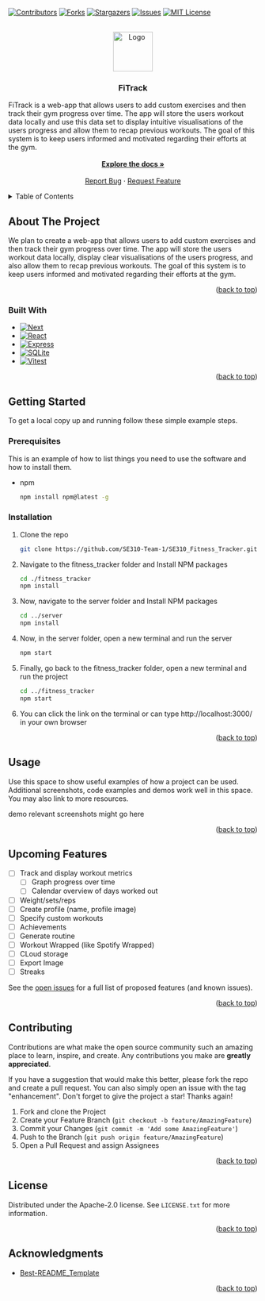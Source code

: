 <!-- Improved compatibility of back to top link: See: https://github.com/othneildrew/Best-README-Template/pull/73 -->
<a id="readme-top"></a>
<!--
*** Thanks for checking out the Best-README-Template. If you have a suggestion
*** that would make this better, please fork the repo and create a pull request
*** or simply open an issue with the tag "enhancement".
*** Don't forget to give the project a star!
*** Thanks again! Now go create something AMAZING! :D
-->



<!-- PROJECT SHIELDS -->
<!--
*** I'm using markdown "reference style" links for readability.
*** Reference links are enclosed in brackets [ ] instead of parentheses ( ).
*** See the bottom of this document for the declaration of the reference variables
*** for contributors-url, forks-url, etc. This is an optional, concise syntax you may use.
*** https://www.markdownguide.org/basic-syntax/#reference-style-links
-->
[![Contributors][contributors-shield]][contributors-url]
[![Forks][forks-shield]][forks-url]
[![Stargazers][stars-shield]][stars-url]
[![Issues][issues-shield]][issues-url]
[![MIT License][license-shield]][license-url]



<!-- PROJECT LOGO -->
<br />
<div align="center">
  <a href="https://github.com/SE310-Team-1/SE310_Fitness_Tracker">
    <img src="images/logo.png" alt="Logo" width="80" height="80">
  </a>

<h3 align="center">FiTrack</h3>

  <p align="center">
    <div align="left">
    FiTrack is a web-app that allows users to add custom exercises and then track their gym progress over time. The app will store the users workout data locally and use this data set to display intuitive visualisations of the users progress and allow them to recap previous workouts. The goal of this system is to keep users informed and motivated regarding their efforts at the gym.
    </div>
    <br />
    <a href="https://github.com/SE310-Team-1/SE310_Fitness_Tracker"><strong>Explore the docs »</strong></a>
    <br />
    <br />
    <a href="https://github.com/SE310-Team-1/SE310_Fitness_Tracker/issues/new?labels=bug&template=bug-report---.md">Report Bug</a>
    ·
    <a href="https://github.com/SE310-Team-1/SE310_Fitness_Tracker/issues/new?labels=enhancement&template=feature-request---.md">Request Feature</a>
  </p>
</div>



<!-- TABLE OF CONTENTS -->
<details>
  <summary>Table of Contents</summary>
  <ol>
    <li>
      <a href="#About The Project">About The Project</a>
      <ul>
        <li><a href="#built-with">Built With</a></li>
      </ul>
    </li>
    <li>
      <a href="#getting-started">Getting Started</a>
      <ul>
        <li><a href="#prerequisites">Prerequisites</a></li>
        <li><a href="#installation">Installation</a></li>
      </ul>
    </li>
    <li><a href="#usage">Usage</a></li>
    <li><a href="#roadmap">Roadmap</a></li>
    <li><a href="#contributing">Contributing</a></li>
    <li><a href="#license">License</a></li>
    <li><a href="#acknowledgments">Acknowledgments</a></li>
  </ol>
</details>



<!-- About The Project -->
## About The Project

We plan to create a web-app that allows users to add custom exercises and then track their gym progress over time. The app will store the users workout data locally, display clear visualisations of the users progress, and also allow them to recap previous workouts. The goal of this system is to keep users informed and motivated regarding their efforts at the gym.

<p align="right">(<a href="#readme-top">back to top</a>)</p>



### Built With

* [![Next][Next.js]][Next-url]
* [![React][React.js]][React-url]
* [![Express][Express.js]][Express-url]
* [![SQLite][SQLite.js]][SQLite-url]
* [![Vitest][Vitest.js]][Vitest-url]

<p align="right">(<a href="#readme-top">back to top</a>)</p>


<!-- GETTING STARTED -->
## Getting Started

To get a local copy up and running follow these simple example steps.

### Prerequisites

This is an example of how to list things you need to use the software and how to install them.
* npm
  ```sh
  npm install npm@latest -g
  ```

### Installation

1. Clone the repo
   ```sh
   git clone https://github.com/SE310-Team-1/SE310_Fitness_Tracker.git
   ```
2. Navigate to the fitness_tracker folder and Install NPM packages
   ```sh
   cd ./fitness_tracker
   npm install
   ```
3. Now, navigate to the server folder and Install NPM packages
   ```sh
   cd ../server
   npm install
   ```
4. Now, in the server folder, open a new terminal and run the server 
   ```sh
   npm start
   ```
5. Finally, go back to the fitness_tracker folder, open a new terminal and run the project 
   ```sh
   cd ../fitness_tracker
   npm start
   ```
6. You can click the link on the terminal or can type http://localhost:3000/ in your own browser

<p align="right">(<a href="#readme-top">back to top</a>)</p>


<!-- USAGE EXAMPLES -->
## Usage

Use this space to show useful examples of how a project can be used. Additional screenshots, code examples and demos work well in this space. You may also link to more resources.

demo relevant screenshots might go here

<p align="right">(<a href="#readme-top">back to top</a>)</p>



<!-- ROADMAP -->
## Upcoming Features

- [ ] Track and display workout metrics
    - [ ] Graph progress over time
    - [ ] Calendar overview of days worked out
- [ ] Weight/sets/reps
- [ ] Create profile (name, profile image)
- [ ] Specify custom workouts
- [ ] Achievements
- [ ] Generate routine
- [ ] Workout Wrapped (like Spotify Wrapped)
- [ ] CLoud storage
- [ ] Export Image
- [ ] Streaks

See the [open issues](https://github.com/SE310-Team-1/SE310_Fitness_Tracker/issues) for a full list of proposed features (and known issues).

<p align="right">(<a href="#readme-top">back to top</a>)</p>



<!-- CONTRIBUTING -->
## Contributing

Contributions are what make the open source community such an amazing place to learn, inspire, and create. Any contributions you make are **greatly appreciated**.

If you have a suggestion that would make this better, please fork the repo and create a pull request. You can also simply open an issue with the tag "enhancement".
Don't forget to give the project a star! Thanks again!

1. Fork and clone the Project
2. Create your Feature Branch (`git checkout -b feature/AmazingFeature`)
3. Commit your Changes (`git commit -m 'Add some AmazingFeature'`)
4. Push to the Branch (`git push origin feature/AmazingFeature`)
5. Open a Pull Request and assign Assignees

<p align="right">(<a href="#readme-top">back to top</a>)</p>



<!-- LICENSE -->
## License
 
Distributed under the Apache-2.0 license. See `LICENSE.txt` for more information.

<p align="right">(<a href="#readme-top">back to top</a>)</p>



<!-- ACKNOWLEDGMENTS -->
## Acknowledgments

* [Best-README_Template](https://github.com/othneildrew/Best-README-Template?tab=readme-ov-file)

<p align="right">(<a href="#readme-top">back to top</a>)</p>



<!-- MARKDOWN LINKS & IMAGES -->
<!-- https://www.markdownguide.org/basic-syntax/#reference-style-links -->
[contributors-shield]: https://img.shields.io/github/contributors/SE310-Team-1/SE310_Fitness_Tracker.svg?style=for-the-badge
[contributors-url]: https://github.com/SE310-Team-1/SE310_Fitness_Tracker/graphs/contributors
[forks-shield]: https://img.shields.io/github/forks/SE310-Team-1/SE310_Fitness_Tracker.svg?style=for-the-badge
[forks-url]: https://github.com/SE310-Team-1/SE310_Fitness_Tracker/network/members
[stars-shield]: https://img.shields.io/github/stars/SE310-Team-1/SE310_Fitness_Tracker.svg?style=for-the-badge
[stars-url]: https://github.com/SE310-Team-1/SE310_Fitness_Tracker/stargazers
[issues-shield]: https://img.shields.io/github/issues/SE310-Team-1/SE310_Fitness_Tracker.svg?style=for-the-badge
[issues-url]: https://github.com/SE310-Team-1/SE310_Fitness_Tracker/issues
[license-shield]: https://img.shields.io/github/license/SE310-Team-1/SE310_Fitness_Tracker.svg?style=for-the-badge
[license-url]: https://github.com/SE310-Team-1/SE310_Fitness_Tracker/blob/master/LICENSE.txt
[linkedin-shield]: https://img.shields.io/badge/-LinkedIn-black.svg?style=for-the-badge&logo=linkedin&colorB=555
[product-screenshot]: images/screenshot.png
[Next.js]: https://img.shields.io/badge/next.js-000000?style=for-the-badge&logo=nextdotjs&logoColor=white
[Next-url]: https://nextjs.org/
[React.js]: https://img.shields.io/badge/React-20232A?style=for-the-badge&logo=react&logoColor=61DAFB
[React-url]: https://reactjs.org/
[Express.js]: https://img.shields.io/badge/Express.js-000000?logo=express&logoColor=fff&style=flat
[Express-url]: https://expressjs.com/
[SQLite.js]: https://img.shields.io/badge/SQLite-07405E?style=flat&compact=true&logo=sqlite&logoColor=white
[SQLite-url]: https://www.sqlite.org/
[Vitest.js]: https://img.shields.io/badge/vitest-6E9F18?style=for-the-badge&logo=vitest&logoColor=white
[Vitest-url]: https://vitest.dev/
